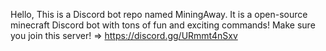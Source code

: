 Hello, This is a Discord bot repo named MiningAway. It is a open-source minecraft Discord bot with tons of fun and exciting commands! Make sure you join this server! => https://discord.gg/URmmt4nSxv
